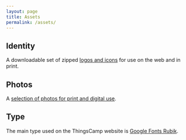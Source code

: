 ```yaml
---
layout: page
title: Assets
permalink: /assets/
---
```


## Identity
A downloadable set of zipped [logos and icons](http://things.camp/downloads/ThingsCampIdentity.zip) for use on the web and in print.

## Photos
A [selection of photos for print and digital use](http://things.camp/downloads/ThingsCampPhotos.zip).

## Type
The main type used on the ThingsCamp website is [Google Fonts Rubik](https://fonts.google.com/specimen/Rubik).
